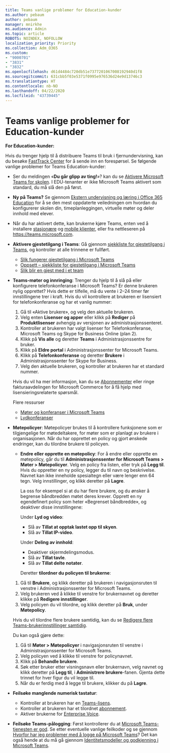 ```yaml
---
title: Teams vanlige problemer for Education-kunder
ms.author: pebaum
author: pebaum
manager: mnirkhe
ms.audience: Admin
ms.topic: article
ROBOTS: NOINDEX, NOFOLLOW
localization_priority: Priority
ms.collection: Adm_O365
ms.custom:
- "9000701"
- "3831"
- "3832"
ms.openlocfilehash: d61d4484c720db51e7377201067008192940d1f8
ms.sourcegitcommit: 631cbb5f03e5371f0995e976536d24e9d13746c3
ms.translationtype: HT
ms.contentlocale: nb-NO
ms.lasthandoff: 04/22/2020
ms.locfileid: "43739445"
---
```

# <a name="teams-common-issues-for-education-customers"></a>Teams vanlige problemer for Education-kunder

**For Education-kunder:**

Hvis du trenger hjelp til å distribuere Teams til bruk i fjernundervisning, kan du besøke [FastTrack Center](https://www.microsoft.com/fasttrack) for å sende inn en forespørsel. Se følgende vanlige problemer for Teams Education-kunder:

- Ser du meldingen «**Du går glipp av ting!**»? kan du se [Aktivere Microsoft Teams for skolen](https://docs.microsoft.com/microsoft-365/education/intune-edu-trial/enable-microsoft-teams). I EDU-tenanter er ikke Microsoft Teams aktivert som standard, du må slå den på først.

- **Ny på Teams?** Se gjennom [Ekstern undervisning og læring i Office 365 Education](https://support.office.com/article/remote-teaching-and-learning-in-office-365-education-f651ccae-7b65-478b-8366-51bb884025c4) for å se den mest oppdaterte veiledningen om hvordan du konfigurerer skolen din, timeplanleggingen, virtuelle møter og deler innhold med elever.

- Når du har aktivert dette, kan brukerne kjøre Teams, enten ved å installere [stasjonære](https://docs.microsoft.com/MicrosoftTeams/get-clients#desktop-client) og [mobile klienter](https://docs.microsoft.com/MicrosoftTeams/get-clients#mobile-clients), eller fra nettleseren på https://teams.microsoft.com.

- **Aktivere gjestetilgang i Teams**: Gå gjennom [sjekkliste for gjestetilgang i Teams](https://docs.microsoft.com/microsoftteams/guest-access-checklist), og kontroller at alle trinnene er fullført.
    - [Slik fungerer gjestetilgang i Microsoft Teams](https://docs.microsoft.com/microsoftteams/guest-access)
    - [Oppsett – sjekkliste for gjestetilgang i Microsoft Teams](https://docs.microsoft.com/microsoftteams/guest-access-checklist)
    - [Slik blir en gjest med i et team](https://docs.microsoft.com/microsoftteams/guest-joins)

- **Teams-møter og innringing**: Trenger du hjelp til å slå på eller konfigurere telefonkonferanse i Microsoft Teams? Er denne brukeren nylig opprettet? Hvis dette er tilfelle, må du vente i 2–24 timer før innstillingene trer i kraft. Hvis du vil kontrollere at brukeren er lisensiert for telefonkonferanse og har et vanlig nummer:
    1. Gå til «Aktive brukere», og velg den aktuelle brukeren.
    2. Velg enten **Lisenser og apper** eller klikk på **Rediger** på **Produktlisenser** avhengig av versjonen av administrasjonssenteret.
    3. Kontroller at brukeren har valgt lisenser for Telefonkonferanse, Microsoft Teams og Skype for Business Online (plan 2).
    4. Klikk på **Vis alle** og deretter **Teams** i Administrasjonssentre for bruker.
    5. Klikk på **Eldre portal** i Administrasjonssenter for Microsoft Teams.
    6. Klikk på **Telefonkonferanse** og deretter **Brukere** i Administrasjonssenter for Skype for Business.
    7. Velg den aktuelle brukeren, og kontroller at brukeren har et standard nummer.

    Hvis du vil ha mer informasjon, kan du se [Abonnementer](https://docs.microsoft.com/microsoftteams/calling-plans-for-office-365) eller ringe fakturaavdelingen for Microsoft Commerce for å få hjelp med lisensieringsrelaterte spørsmål.

    Flere ressurser

    - [Møter og konferanser i Microsoft Teams](https://docs.microsoft.com/microsoftteams/deploy-meetings-microsoft-teams-landing-page)
    - [Lydkonferanser](https://docs.microsoft.com/microsoftteams/audio-conferencing-in-office-365)

- **Møtepolicyer**: Møtepolicyer brukes til å kontrollere funksjonene som er tilgjengelige for møtedeltakere, for møter som er planlagt av brukere i organisasjonen. Når du har opprettet en policy og gjort ønskede endringer, kan du tilordne brukere til policyen.

    - **Endre eller opprette en møtepolicy**: For å endre eller opprette en møtepolicy, går du til **Administrasjonssenter for Microsoft Teams > Møter > Møtepolicyer**. Velg en policy fra listen, eller tryk på **Legg til**. Hvis du oppretter en ny policy, legger du til navn og beskrivelse. Navnet kan ikke inneholde spesialtegn eller være lenger enn 64 tegn. Velg innstillinger, og klikk deretter på **Lagre**. 
    
        La oss for eksempel si at du har flere brukere, og du ønsker å begrense båndbredden møtet deres krever. Opprett en ny egendefinert policy som heter «Begrenset båndbredde», og deaktiver disse innstillingene:

        Under **Lyd og video**:
        - Slå av **Tillat at opptak lastet opp til skyen**.
        - Slå av **Tillat IP-video**.

        Under **Deling av innhold**:

        - Deaktiver skjermdelingsmodus.
        - Slå av **Tillat tavle**.
        - Slå av **Tillat delte notater**.

        Deretter **tilordner du policyen til brukerne**:

    1. Gå til **Brukere**, og klikk deretter på brukeren i navigasjonsruten til venstre i Administrasjonssenter for Microsoft Teams.
    2. Velg brukeren ved å klikke til venstre for brukernavnet og deretter klikke på **Redigere innstillinger**.
    3. Velg policyen du vil tilordne, og klikk deretter på **Bruk**, under **Møtepolicy**.

    Hvis du vil tilordne flere brukere samtidig, kan du se [Redigere flere Teams-brukerinnstillinger samtidig](https://docs.microsoft.com/microsoftteams/edit-user-settings-in-bulk).

    Du kan også gjøre dette:
    1. Gå til **Møter > Møtepolicyer** i navigasjonsruten til venstre i Administrasjonssenter for Microsoft Teams.
    2. Velg policyen ved å klikke til venstre for policynavnet.
    3. Klikk på **Behandle brukere**.
    4. Søk etter bruker etter visningsnavn eller brukernavn, velg navnet og klikk deretter på **Legg til**, i **Administrere brukere**-fanen. Gjenta dette trinnet for hver figur du vil legge til.
    5. Når du er ferdig med å legge til brukere, klikker du på **Lagre**.

- **Feilsøke manglende numerisk tastatur**:
    - Kontroller at brukeren har en [Teams-lisens](https://docs.microsoft.com/MicrosoftTeams/assign-teams-licenses).
    - Kontroller at brukeren har et tilordnet [abonnement](https://docs.microsoft.com/MicrosoftTeams/calling-plan-landing-page).
    - Aktiver brukerne for [Enterprise Voice](https://docs.microsoft.com/skypeforbusiness/skype-for-business-hybrid-solutions/plan-your-phone-system-cloud-pbx-solution/enable-users-for-enterprise-voice-online-and-phone-system-voicemail#to-enable-your-users-for-phone-system-in-office-365-voice-and-voicemail).

- **Feilsøke Teams-pålogging**: Først kontrollerer du at [Microsoft Teams-tjenesten er god](https://admin.microsoft.com/Adminportal/Home?source=applauncher#/servicehealth). Se etter eventuelle vanlige feilkoder og se gjennom [Hvorfor har jeg problemer med å logge på Microsoft Teams](https://support.office.com/article/a02f683b-61a3-4008-9447-ee60c5593b0f)? Det kan også hende at du må gå gjennom [Identitetsmodeller og godkjenning i Microsoft Teams](https://docs.microsoft.com/MicrosoftTeams/identify-models-authentication).
